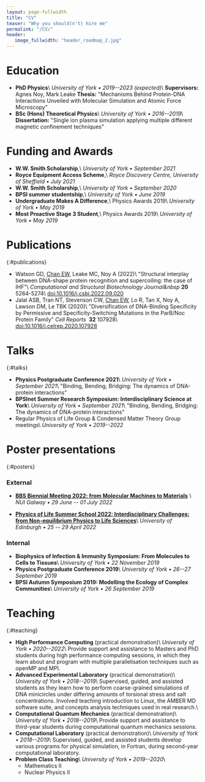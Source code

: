 ```yaml
---
layout: page-fullwidth
title: "CV"
teaser: "Why you should(n't) hire me"
permalink: "/CV/"
header:
   image_fullwidth: "header_roadmap_2.jpg"
---
```


# Education

* **PhD Physics**\\
  *University of York &bull; 2019--2023 (expected)*\\
  **Supervisors:** Agnes Noy, Mark Leake
  **Thesis:**
  "Mechanisms Behind Protein-DNA Interactions Unveiled with Molecular Simulation and Atomic Force Microscopy"
* **BSc (Hons) Theoretical Physics**\\
  *University of York &bull; 2016--2019*\\
  **Dissertation:**
  "Single ion plasma simulation applying multiple different magnetic confinement techniques"

# Funding and Awards
 * **W.W. Smith Scholarship**,\\
  *University of York &bull; September 2021*
 * **Royce Equipment Access Scheme**,\\
  *Royce Discovery Centre, University of Sheffield &bull; July 2021*
 * **W.W. Smith Scholarship**,\\
  *University of York &bull; September 2020*
 * **BPSI summer studentship**,\\
  *University of York &bull; June 2019*
 * **Undergraduate Makes A Difference**,\\
  Physics Awards 2019\\
  *University of York &bull; May 2019*  
 * **Most Proactive Stage 3 Student**,\\
  Physics Awards 2019\\
  *University of York &bull; May 2019*

# Publications
{:#publications}

* Watson&nbsp;GD,
  <u>Chan&nbsp;EW</u>,
  Leake&nbsp;MC,
  Noy&nbsp;A
  (2022)\\
  "Structural interplay between DNA-shape protein recognition and supercoiling:
  the case of IHF"\\
  *Computational&nbsp;and&nbsp;Structural&nbsp;Biotechnology&nbsp;Journal&nbsp*
  **20**
  5264-5274\\
  [doi:10.1016/j.csbj.2022.09.020](https://doi.org/10.1016/j.csbj.2022.09.020)
* Jalal&nbsp;ASB,
  Tran&nbsp;NT,
  Stevenson&nbsp;CW,
  <u>Chan&nbsp;EW</u>,
  Lo&nbsp;R,
  Tan&nbsp;X,
  Noy&nbsp;A,
  Lawson&nbsp;DM,
  Le&nbsp;TBK
  (2020)\\
  "Diversification of DNA-Binding Specificity by Permissive and Specificity-Switching Mutations in the ParB/Noc Protein Family"
  *Cell&nbsp;Reports&nbsp;*
  **32**
  107928\\
  [doi:10.1016/j.celrep.2020.107928](https://doi.org/10.1016/j.celrep.2020.107928)

# Talks
{:#talks}


* **Physics Postgraduate Conference 2021**\\
  *University of York &bull; September 2021*\\
  "Binding, Bending, Bridging: The dynamics of DNA-protein interactions"
* **BPSInet Summer Research Symposium: Interdisciplinary Science at York**\\
  *University of York &bull; September 2021*\\
  "Binding, Bending, Bridging: The dynamics of DNA-protein interactions"
* Regular Physics of Life Group & Condensed Matter Theory Group meetings\\
  *University of York &bull; 2019--2022*

# Poster presentations
{:#posters}

### External

* **[BBS Biennial Meeting 2022: from Molecular Machines to Materials](https://nuigalwayschoolofchemistry.clr.events/event/132006:british-biophysical-society-biennial-meeting-2022-from-molecular-machines-to-materials)**
  \\
  *NUI Galway &bull; 29 June -- 01 July 2022*

* **[Physics of Life Summer School 2022: Interdisciplinary Challenges: from Non-equilibrium Physics to Life Sciences](https://www.physicsoflife.org.uk/physics-of-life-summer-school-2022.html)**\\
*University of Edinburgh &bull; 25 -- 29 April 2022*

### Internal

* **Biophysics of Infection & Immunity Symposium:
  From Molecules to Cells to Tissues**\\
  *University of York &bull; 22 November 2019*
* **Physics Postgraduate Conference 2019**\\
  *University of York &bull; 26--27 September 2019*
* **BPSI Autumn Symposium 2019:
  Modelling the Ecology of Complex Communities**\\
  *University of York &bull; 26 September 2019*

# Teaching
{:#teaching}

* **High Performance Computing** (practical demonstration)\\
  *University of York &bull; 2020--2022*\\
  Provide support and assistance to Masters and PhD students during high performance computing sessions, in which they learn about and program with multiple parallelisation techniques such as openMP and MPI.
* **Advanced Experimental Laboratory** (practical demonstration)\\
  *University of York &bull; 2018--2019*\\
  Supervised, guided, and assisted students as they learn how to perform coarse-grained 
  simulations of DNA minicircles under differing amounts of torsional stress and salt 
  concentrations. Involved teaching introduction to Linux, the AMBER MD software 
  suite, and concepts analysis techniques used in real research.\\
* **Computational Quantum Mechanics** (practical demonstration)\\
  *University of York &bull; 2018--2019*\\
  Provide support and assistance to third-year students during computational quantum mechanics sessions.
* **Computational Laboratory** (practical demonstration)\\
  *University of York &bull; 2018--2019*\\
  Supervised, guided, and assisted students develop various programs for
  physical simulation, in Fortran, during second-year computational laboratory.
* **Problem Class Teaching**\\
    *University of York &bull; 2019--2020*\\
    * Mathematics II
    * Nuclear Physics II
